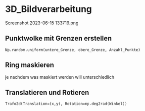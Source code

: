 # 3D_Bildverarbeitung
Screenshot 2023-06-15 133719.png
## Punktwolke mit Grenzen erstellen
```
Np.random.uniform(untere_Grenze, obere_Grenze, Anzahl_Punkte)
```
## Ring maskieren
je nachdem was maskiert werden will unterschiedlich
## Translatieren und Rotieren
```
Trafo2d(Translation=(x,y), Rotation=np.deg2rad(Winkel))
```
